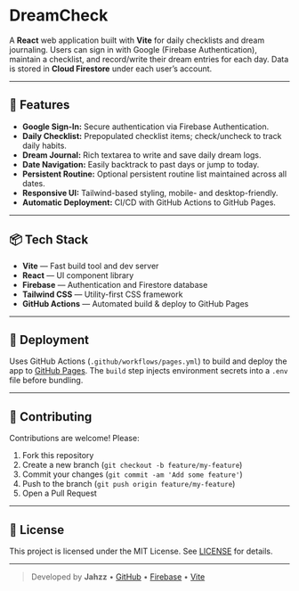 # DreamCheck

A **React** web application built with **Vite** for daily checklists and dream journaling. Users can sign in with Google (Firebase Authentication), maintain a checklist, and record/write their dream entries for each day. Data is stored in **Cloud Firestore** under each user’s account.

---

## 🚀 Features

* **Google Sign-In:** Secure authentication via Firebase Authentication.
* **Daily Checklist:** Prepopulated checklist items; check/uncheck to track daily habits.
* **Dream Journal:** Rich textarea to write and save daily dream logs.
* **Date Navigation:** Easily backtrack to past days or jump to today.
* **Persistent Routine:** Optional persistent routine list maintained across all dates.
* **Responsive UI:** Tailwind-based styling, mobile- and desktop-friendly.
* **Automatic Deployment:** CI/CD with GitHub Actions to GitHub Pages.

---

## 📦 Tech Stack

* **Vite** — Fast build tool and dev server
* **React** — UI component library
* **Firebase** — Authentication and Firestore database
* **Tailwind CSS** — Utility-first CSS framework
* **GitHub Actions** — Automated build & deploy to GitHub Pages

---

## 📑 Deployment

Uses GitHub Actions (`.github/workflows/pages.yml`) to build and deploy the app to [GitHub Pages](https://jqhz.github.io/DreamCheck/). The `build` step injects environment secrets into a `.env` file before bundling.

---

## 🤝 Contributing

Contributions are welcome! Please:

1. Fork this repository
2. Create a new branch (`git checkout -b feature/my-feature`)
3. Commit your changes (`git commit -am 'Add some feature'`)
4. Push to the branch (`git push origin feature/my-feature`)
5. Open a Pull Request

---

## 📜 License

This project is licensed under the MIT License. See [LICENSE](LICENSE) for details.

---

> Developed by **Jahzz** • [GitHub](https://github.com/jqhz) • [Firebase](https://firebase.google.com/) • [Vite](https://vitejs.dev/)
